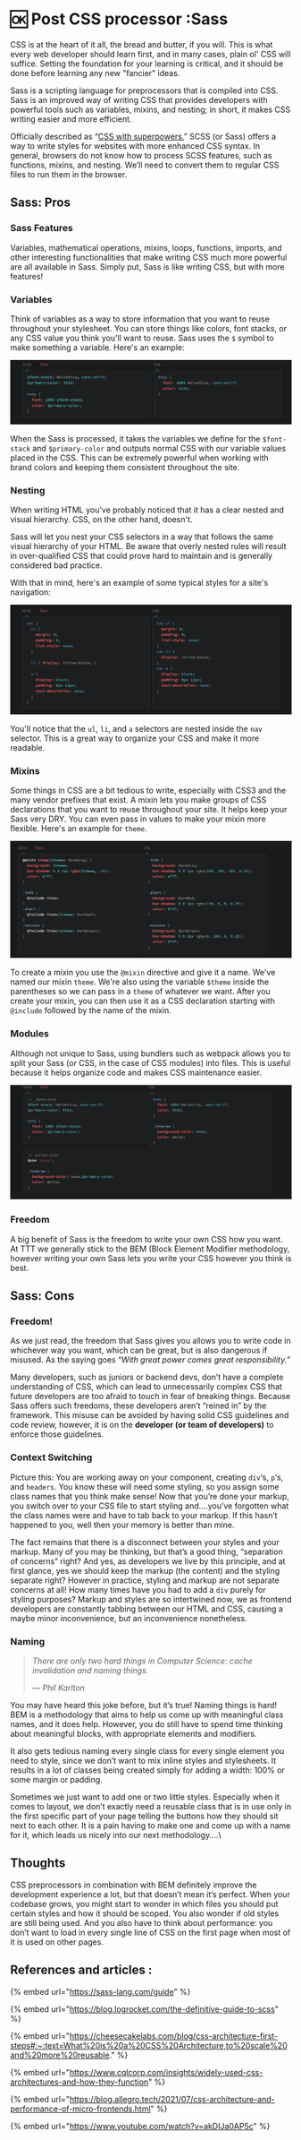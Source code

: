 # 🆗 Post CSS processor :Sass

CSS is at the heart of it all, the bread and butter, if you will. This is what every web developer should learn first, and in many cases, plain ol' CSS will suffice. Setting the foundation for your learning is critical, and it should be done before learning any new "fancier" ideas.

Sass is a scripting language for preprocessors that is compiled into CSS. Sass is an improved way of writing CSS that provides developers with powerful tools such as variables, mixins, and nesting; in short, it makes CSS writing easier and more efficient.

Officially described as “[CSS with superpowers](https://sass-lang.com),” SCSS (or Sass) offers a way to write styles for websites with more enhanced CSS syntax. In general, browsers do not know how to process SCSS features, such as functions, mixins, and nesting. We’ll need to convert them to regular CSS files to run them in the browser.

## **Sass: Pros**

### **Sass Features**

Variables, mathematical operations, mixins, loops, functions, imports, and other interesting functionalities that make writing CSS much more powerful are all available in Sass. Simply put, Sass is like writing CSS, but with more features!

### Variables

Think of variables as a way to store information that you want to reuse throughout your stylesheet. You can store things like colors, font stacks, or any CSS value you think you'll want to reuse. Sass uses the `$` symbol to make something a variable. Here's an example:

![](<../../../.gitbook/assets/Screenshot from 2022-02-23 18-54-55.png>)

When the Sass is processed, it takes the variables we define for the `$font-stack` and `$primary-color` and outputs normal CSS with our variable values placed in the CSS. This can be extremely powerful when working with brand colors and keeping them consistent throughout the site.

### Nesting

When writing HTML you've probably noticed that it has a clear nested and visual hierarchy. CSS, on the other hand, doesn't.

Sass will let you nest your CSS selectors in a way that follows the same visual hierarchy of your HTML. Be aware that overly nested rules will result in over-qualified CSS that could prove hard to maintain and is generally considered bad practice.

With that in mind, here's an example of some typical styles for a site's navigation:

![](<../../../.gitbook/assets/Screenshot from 2022-02-23 18-59-25.png>)

You'll notice that the `ul`, `li`, and `a` selectors are nested inside the `nav` selector. This is a great way to organize your CSS and make it more readable.

### Mixins

Some things in CSS are a bit tedious to write, especially with CSS3 and the many vendor prefixes that exist. A mixin lets you make groups of CSS declarations that you want to reuse throughout your site. It helps keep your Sass very DRY. You can even pass in values to make your mixin more flexible. Here's an example for `theme`.

![](<../../../.gitbook/assets/Screenshot from 2022-02-23 18-59-54.png>)

To create a mixin you use the `@mixin` directive and give it a name. We've named our mixin `theme`. We're also using the variable `$theme` inside the parentheses so we can pass in a `theme` of whatever we want. After you create your mixin, you can then use it as a CSS declaration starting with `@include` followed by the name of the mixin.

### **Modules**

Although not unique to Sass, using bundlers such as webpack allows you to split your Sass (or CSS, in the case of CSS modules) into files. This is useful because it helps organize code and makes CSS maintenance easier.

![](<../../../.gitbook/assets/Screenshot from 2022-02-23 18-59-46.png>)

### **Freedom**

A big benefit of Sass is the freedom to write your own CSS how you want. At TTT we generally stick to the BEM (Block Element Modifier methodology, however writing your own Sass lets you write your CSS however you think is best.&#x20;

## **Sass: Cons**

### **Freedom!**

As we just read, the freedom that Sass gives you allows you to write code in whichever way you want, which can be great, but is also dangerous if misused. As the saying goes “_With great power comes great responsibility.”_&#x20;

Many developers, such as juniors or backend devs, don’t have a complete understanding of CSS, which can lead to unnecessarily complex CSS that future developers are too afraid to touch in fear of breaking things. Because Sass offers such freedoms, these developers aren’t “reined in” by the framework. This misuse can be avoided by having solid CSS guidelines and code review, however, it is on the **developer (or team of developers)** to enforce those guidelines.&#x20;

### **Context Switching**

Picture this: You are working away on your component, creating `div`‘s, `p`‘s, and `headers`. You know these will need some styling, so you assign some class names that you think make sense! Now that you’re done your markup, you switch over to your CSS file to start styling and….you’ve forgotten what the class names were and have to tab back to your markup. If this hasn’t happened to you, well then your memory is better than mine.&#x20;

The fact remains that there is a disconnect between your styles and your markup. Many of you may be thinking, but that’s a good thing, “separation of concerns” right? And yes, as developers we live by this principle, and at first glance, yes we should keep the markup (the content) and the styling separate right? However in practice, styling and markup are not separate concerns at all! How many times have you had to add a `div` purely for styling purposes? Markup and styles are so intertwined now, we as frontend developers are constantly tabbing between our HTML and CSS, causing a maybe minor inconvenience, but an inconvenience nonetheless.

### **Naming**

> _There are only two hard things in Computer Science: cache invalidation and naming things._
>
> _— Phil Karlton_

You may have heard this joke before, but it’s true! Naming things is hard! BEM is a methodology that aims to help us come up with meaningful class names, and it does help. However, you do still have to spend time thinking about meaningful blocks, with appropriate elements and modifiers.

It also gets tedious naming every single class for every single element you need to style, since we don’t want to mix inline styles and stylesheets. It results in a lot of classes being created simply for adding a width: 100% or some margin or padding.

Sometimes we just want to add one or two little styles. Especially when it comes to layout, we don’t exactly need a reusable class that is in use only in the first specific part of your page telling the buttons how they should sit next to each other. It is a pain having to make one and come up with a name for it, which leads us nicely into our next methodology….\


## Thoughts

CSS preprocessors in combination with BEM definitely improve the development experience a lot, but that doesn’t mean it’s perfect. When your codebase grows, you might start to wonder in which files you should put certain styles and how it should be scoped. You also wonder if old styles are still being used. And you also have to think about performance: you don’t want to load in every single line of CSS on the first page when most of it is used on other pages.

## References and articles :

{% embed url="https://sass-lang.com/guide" %}

{% embed url="https://blog.logrocket.com/the-definitive-guide-to-scss" %}

{% embed url="https://cheesecakelabs.com/blog/css-architecture-first-steps#:~:text=What%20is%20a%20CSS%20Architecture,to%20scale%20and%20more%20reusable." %}

{% embed url="https://www.cqlcorp.com/insights/widely-used-css-architectures-and-how-they-function" %}

{% embed url="https://blog.allegro.tech/2021/07/css-architecture-and-performance-of-micro-frontends.html" %}

{% embed url="https://www.youtube.com/watch?v=akDIJa0AP5c" %}
